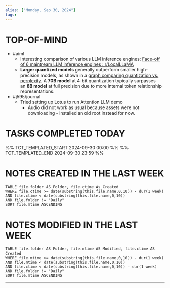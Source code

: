 ```yaml
---
alias: ["Monday, Sep 30, 2024"]
tags: 
---
```

# TOP-OF-MIND
- #aiml 
	- Interesting comparison of various LLM inference engines: [Face-off of 6 maintream LLM inference engines : r/LocalLLaMA](https://www.reddit.com/r/LocalLLaMA/comments/1ff79bh/faceoff_of_6_maintream_llm_inference_engines/)
	- **Larger quantized models** generally outperform smaller high-precision models, as shown in a [graph comparing quantization vs. perplexity](https://www.reddit.com/r/LocalLLaMA/comments/1441jnr/k_quantization_vs_perplexity/). A **70B model** at 4-bit quantization typically surpasses an **8B model** at full precision due to more internal token relationship representations.
- #j595/journal 
	- Tried setting up Lotus to run Attention LLM demo
		- Audio did not work as usual because assets were not downloading - installed an old root instead for now.
		
# TASKS COMPLETED TODAY
%% TCT_TEMPLATED_START 2024-09-30 00:00 %%
%% TCT_TEMPLATED_END 2024-09-30 23:59 %%


# NOTES CREATED IN THE LAST WEEK
``` dataview
TABLE file.folder AS Folder, file.ctime As Created
WHERE file.ctime >= date(substring(this.file.name,0,10)) - dur(1 week) 
AND file.ctime < date(substring(this.file.name,0,10)) 
AND file.folder != "Daily"
SORT file.mtime ASCENDING
```

# NOTES MODIFIED IN THE LAST WEEK
``` dataview
TABLE file.folder AS Folder, file.mtime AS Modified, file.ctime AS Created
WHERE file.mtime >= date(substring(this.file.name,0,10)) - dur(1 week)
AND file.mtime < date(substring(this.file.name,0,10))
AND file.ctime < date(substring(this.file.name,0,10)) - dur(1 week)
AND file.folder != "Daily"
SORT file.mtime ASCENDING
```
---
